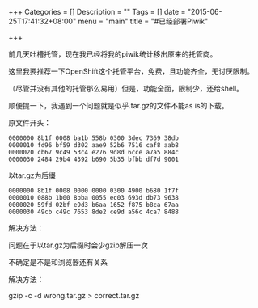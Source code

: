 +++
Categories = []
Description = ""
Tags = []
date = "2015-06-25T17:41:32+08:00"
menu = "main"
title = "#已经部署Piwik"

+++

前几天吐槽托管，现在我已经将我的piwik统计移出原来的托管商。

这里我要推荐一下OpenShift这个托管平台，免费，且功能齐全，无讨厌限制。

（尽管并没有其他的托管那么易用）但是，功能全面，限制少，还给shell。

顺便提一下，我遇到一个问题就是似乎.tar.gz的文件不能as is的下载。

原文件开头：

```
0000000 8b1f 0008 ba1b 558b 0300 3dec 7369 38db
0000010 fd96 bf59 d302 aae9 52b6 7516 caf8 aab8
0000020 cb67 9c49 53c4 e276 9d8d 6cce a7a5 884c
0000030 2484 29b4 4392 b690 5b35 bfbb df7d 9001
```

以tar.gz为后缀

```
0000000 8b1f 0008 0000 0000 0300 4900 b680 1f7f
0000010 088b 1b00 8bba 0055 ec03 693d db73 9638
0000020 59fd 02bf e9d3 b6aa 1652 f875 b8ca 67aa
0000030 49cb c49c 7653 8de2 ce9d a56c 4ca7 8488
```

解决方法：

问题在于以tar.gz为后缀时会少gzip解压一次

不确定是不是和浏览器还有关系

解决方法：

gzip -c -d wrong.tar.gz > correct.tar.gz
